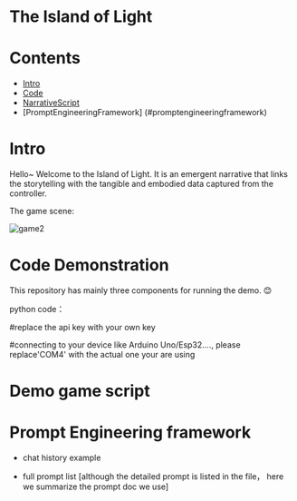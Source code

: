 # The Island of Light

# Contents
- [Intro](#Intro)
- [Code](#code)
- [NarrativeScript](#narrativescript)
- [PromptEngineeringFramework] (#promptengineeringframework)


# Intro

Hello~ Welcome to the Island of Light. It is an emergent narrative that links the storytelling with the tangible and embodied data captured from the controller. 

The game scene:
  
![game2](https://github.com/ZhenYoyo/TheIslandofLight/assets/138093070/616e0e6c-b85b-4761-bdf9-d986d99172bd)



# Code Demonstration
This repository has mainly three components for running the demo. 😊

python code：


#replace the api key with your own key

#connecting to your device like Arduino Uno/Esp32...., please replace'COM4' with the actual one your are using


# Demo game script

# Prompt Engineering framework

+ chat history example

+ full prompt list
[although the detailed prompt is listed in the file， here we summarize the prompt doc we use]

